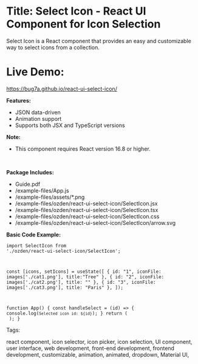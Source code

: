 # Title: Select Icon - React UI Component for Icon Selection
Select Icon is a React component that provides an easy and customizable way to select icons from a collection.

# Live Demo:
https://bug7a.github.io/react-ui-select-icon/

<b>Features:</b>

- JSON data-driven<br>
- Animation support<br>
- Supports both JSX and TypeScript versions<br>

<b>Note:</b>

- This component requires React version 16.8 or higher.<br>
<br>

<b>Package Includes:</b>

- Guide.pdf<br>
- /example-files/App.js<br>
- /example-files/assets/*.png<br>
- /example-files/ozden/react-ui-select-icon/SelectIcon.jsx<br>
- /example-files/ozden/react-ui-select-icon/SelectIcon.tsx<br>
- /example-files/ozden/react-ui-select-icon/SelectIcon.css<br>
- /example-files/ozden/react-ui-select-icon/SelectIcon/arrow.svg<br>


<b>Basic Code Example:</b>

<code>import SelectIcon from './ozden/react-ui-select-icon/SelectIcon';

const [icons, setIcons] = useState([
    { id: "1", iconFile: images['./cat1.png'], title:"Tree" },
    { id: "2", iconFile: images['./cat2.png'], title: "" },
    { id: "3", iconFile: images['./cat3.png'], title: "Paris" },
  ]);

function App() {
  const handleSelect = (id) => {
    console.log(`Selected icon id: ${id}`);
  }
  return (
    <SelectIcon 
      icons={icons} 
      selectedId="1"
      onSelect={handleSelect}
    />
  );
}</code>


Tags:

react component, icon selector, icon picker, icon selection, UI component, user interface, web development, front-end development, frontend development, customizable, animation, animated, dropdown, Material UI,